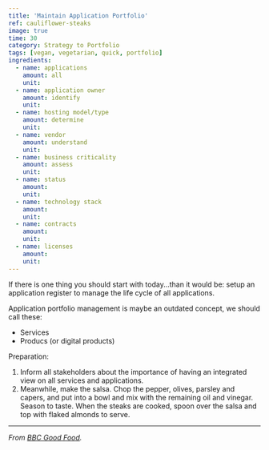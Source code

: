 ```yaml
---
title: 'Maintain Application Portfolio'
ref: cauliflower-steaks
image: true
time: 30
category: Strategy to Portfolio
tags: [vegan, vegetarian, quick, portfolio]
ingredients:
  - name: applications
    amount: all
    unit: 
  - name: application owner
    amount: identify
    unit: 
  - name: hosting model/type
    amount: determine
    unit: 
  - name: vendor
    amount: understand
    unit:
  - name: business criticality
    amount: assess
    unit:
  - name: status
    amount: 
    unit: 
  - name: technology stack
    amount: 
    unit: 
  - name: contracts
    amount: 
    unit: 
  - name: licenses
    amount: 
    unit: 
---
```


If there is one thing you should start with today...than it would be: setup an application register to manage the life cycle of all applications. 

Application portfolio management is maybe an outdated concept, we should call these:
- Services
- Producs (or digital products)

Preparation:
1. Inform all stakeholders about the importance of having an integrated view on all services and applications. 
2. Meanwhile, make the salsa. Chop the pepper, olives, parsley and capers, and put into a bowl and mix with the remaining oil and vinegar. Season to taste. When the steaks are cooked, spoon over the salsa and top with flaked almonds to serve.

---

_From [BBC Good Food](https://www.bbcgoodfood.com/recipes/cauliflower-steaks-roasted-red-pepper-olive-salsa)._
